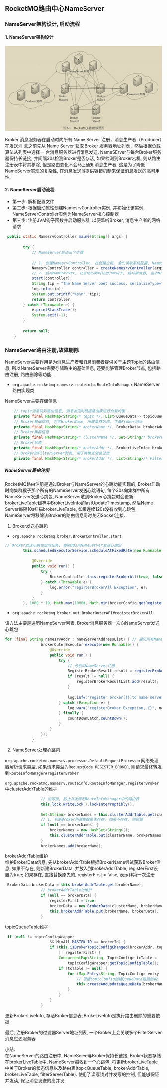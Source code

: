 ## RocketMQ路由中心NameServer
### NameServer架构设计, 启动流程
#### 1. NameServer架构设计
![RocketMQ物理部署图](picture/RocketMQ物理部署图.png)

Broker 消息服务器在启动时向所有 Name Server 注册，消息生产者（Producer）在发送消
息之前先从 Name Server 获取 Broker 服务器地址列表，然后根据负载算法从列表中选择一
台消息服务器进行消息发送. NameSErver与每台Broker服务器保持长链接,
并间隔30s检测Broker是否存活, 如果检测到Broker宕机, 则从路由注册表中将其移除,
但是路由变化不会马上通知消息生产者, 这是为了降低NameServer实现的复杂性,
在消息发送段提供容错机制来保证消息发送的高可用性.

#### 2. NameServer启动流程
- 第一步: 解析配置文件
- 第二步: 根据启动属性创建NamesrvController实例, 并初始化该实例,
  NameServerController实例为NameServer核心控制器
- 第三步: 注册JVM钩子函数并启动服务器, 以便监听Broker, 消息生产者的网络请求

```java
 public static NamesrvController main0(String[] args) {

        try {
            // NameServer启动三个步骤

            // 1. 创建NamesrvController, 在创建之前, 会先读取系统配置, NamesrvController为NameServer核心控制器
            NamesrvController controller = createNamesrvController(args);
            // 2. 启动NameServer, 在启动的同时注册jvm钩子, 启动服务器, 监听Broker, 消息生产者的网络请求
            start(controller);
            String tip = "The Name Server boot success. serializeType=" + RemotingCommand.getSerializeTypeConfigInThisServer();
            log.info(tip);
            System.out.printf("%s%n", tip);
            return controller;
        } catch (Throwable e) {
            e.printStackTrace();
            System.exit(-1);
        }

        return null;
    }
```
### NameServer路由注册,故障剔除
NameServer主要作用是为消息生产者和消息消费者提供关于主题Topic的路由信息,
所以NameServer需要存储路由的基础信息, 还要能够管理Broker节点, 包括路由注册,
路由删除等功能.

- `org.apache.rocketmq.namesrv.routeinfo.RouteInfoManager`
  NameServer路由实现类

NameServer主要存储信息
```java
    // topic消息队列路由信息, 消息发送时根据路由表进行负载均衡
    private final HashMap<String/* topic */, List<QueueData>> topicQueueTable;
    // Broker基础信息, 包含brokerName, 所属集群名称, 主备Broker地址
    private final HashMap<String/* brokerName */, BrokerData> brokerAddrTable;
    // Broker集群信息
    private final HashMap<String/* clusterName */, Set<String/* brokerName */>> clusterAddrTable;
    // Broker状态
    private final HashMap<String/* brokerAddr */, BrokerLiveInfo> brokerLiveTable;
    // Broker的FilterServer列表, 用于类模式消息过滤
    private final HashMap<String/* brokerAddr */, List<String>/* Filter Server */> filterServerTable;
```

##### NameServer路由注册

RocketMQ路由注册是通过Broker与NameServer的心跳功能实现的,
Broker启动时向集群猴子那个所有的NameServer发送心跳语句,
每个30s向集群中所有NameServer发送心跳包,
NameServer收到Broker心跳包时会更新brokerLiveTable缓存中BrokerLiveInfo的lastUpdateTimestamp,
然后Name Server每隔10s扫描brokerLiveTable, 如果连续120s没有收到心跳包,
NameServer将移除该Broker的路由信息同时关闭Socket连接.

1. Broker发送心跳包

- `org.apache.rocketmq.broker.BrokerController.start`

```java
// Broker发送心跳包定时任务, 每隔30s向NameServer发送心跳包
        this.scheduledExecutorService.scheduleAtFixedRate(new Runnable() {

            @Override
            public void run() {
                try {
                    BrokerController.this.registerBrokerAll(true, false, brokerConfig.isForceRegister());
                } catch (Throwable e) {
                    log.error("registerBrokerAll Exception", e);
                }
            }
        }, 1000 * 10, Math.max(10000, Math.min(brokerConfig.getRegisterNameServerPeriod(), 60000)), TimeUnit.MILLISECONDS);
```

- `org.apache.rocketmq.broker.out.BrokerOuterAPI#registerBrokerAll`

该方法主要是遍历NameServer列表, Broker消息服务器一次向NameServer发送心跳包

```java
for (final String namesrvAddr : nameServerAddressList) { // 遍历所有NameServer列表
                brokerOuterExecutor.execute(new Runnable() {
                    @Override
                    public void run() {
                        try {
                            // 分别向NameServer注册
                            RegisterBrokerResult result = registerBroker(namesrvAddr,oneway, timeoutMills,requestHeader,body);
                            if (result != null) {
                                registerBrokerResultList.add(result);
                            }

                            log.info("register broker[{}]to name server {} OK", brokerId, namesrvAddr);
                        } catch (Exception e) {
                            log.warn("registerBroker Exception, {}", namesrvAddr, e);
                        } finally {
                            countDownLatch.countDown();
                        }
                    }
                });
            }
```

2. NameServer处理心跳包

`org.apache.rocketmq.namesrv.processor.DefaultRequestProcessor`网络处理器解析请求类型,
如果请求类型为`RequestCode REGISTER_BROKER`,
则请求最终转发到`RouteInfoManager#registerBroker`

`org.apache.rocketmq.namesrv.routeinfo.RouteInfoManager.registerBroker`
中clusterAddrTable的维护
```java
                // 加写锁, 防止并发修改RouteInfoManager中的路由表
                this.lock.writeLock().lockInterruptibly();

                Set<String> brokerNames = this.clusterAddrTable.get(clusterName);
                // 1. 判断Broker所属集群是否存在, 如果不存在, 则创建
                if (null == brokerNames) {
                    brokerNames = new HashSet<String>();
                    this.clusterAddrTable.put(clusterName, brokerNames);
                }
                brokerNames.add(brokerName);

```

brokerAddrTable维护  
维护BrokerData信息, 先从brokerAddrTable根据BrokerName尝试获取Broker信息,
如果不存在, 则新建BrokerData, 并放入到brokerAddrTable, registerFirst设置为true; 如果存在, 直接替换原先的, registerFirst = false, 表示非第一次注册

```java
 BrokerData brokerData = this.brokerAddrTable.get(brokerName);
                // brokerAddrTable的维护
                if (null == brokerData) {
                    registerFirst = true;
                    brokerData = new BrokerData(clusterName, brokerName, new HashMap<Long, String>());
                    this.brokerAddrTable.put(brokerName, brokerData);
                }
```

topicQueueTable维护

```java
 if (null != topicConfigWrapper
                    && MixAll.MASTER_ID == brokerId) {
                    if (this.isBrokerTopicConfigChanged(brokerAddr, topicConfigWrapper.getDataVersion())
                        || registerFirst) {
                        ConcurrentMap<String, TopicConfig> tcTable =
                            topicConfigWrapper.getTopicConfigTable();
                        if (tcTable != null) {
                            for (Map.Entry<String, TopicConfig> entry : tcTable.entrySet()) {
                                // 根据topicConfig创建QueueData数据结构, 然后更新topicQueueTable
                                this.createAndUpdateQueueData(brokerName, entry.getValue());
                            }
                        }
                    }
                }
```

更新BrokerLiveInfo, 存活Broker信息表, BrokeLiveInfo是执行路由删除的重要依据

最后, 注册Broker的过滤器Server地址列表,
一个Broker上会关联多个FilterServer消息过滤服务器

小结:  
在NameServer的路由注册中, NameServe与Broker保持长链接,
Broker状态存储在brokerLiveTable中, NameServer每收到一个心跳包,
将更新brokerLiveTable中关于Broker的状态信息以及路由表(topicQueueTable,
brokerAddrTable, brokerLiveTable, filterServerTable).
使用了读写锁对并发写的控制, 但能够保证并发读, 保证消息发送的高并发.